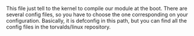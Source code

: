 This file just tell to the kernel to compile our module at the boot. 
There are several config files, so you have to choose the one corresponding on your configuration. Basically, it is defconfig in this path, but you can find all the config files in the torvalds/linux repository.
